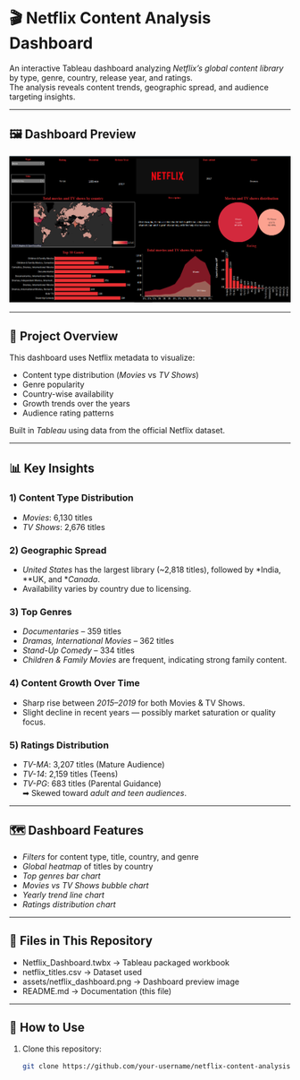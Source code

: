 # 🎬 Netflix Content Analysis Dashboard

An interactive Tableau dashboard analyzing *Netflix’s global content library* by type, genre, country, release year, and ratings.  
The analysis reveals content trends, geographic spread, and audience targeting insights.

---

## 🖼 Dashboard Preview
![Netflix Dashboard](Netflix_Dashboard.png)

---

## 📌 Project Overview
This dashboard uses Netflix metadata to visualize:
- Content type distribution (*Movies* vs *TV Shows*)
- Genre popularity
- Country-wise availability
- Growth trends over the years
- Audience rating patterns

Built in *Tableau* using data from the official Netflix dataset.

---

## 📊 Key Insights

### 1) Content Type Distribution
- *Movies*: 6,130 titles  
- *TV Shows*: 2,676 titles  

### 2) Geographic Spread
- *United States* has the largest library (~2,818 titles), followed by *India, **UK, and **Canada*.  
- Availability varies by country due to licensing.

### 3) Top Genres
- *Documentaries* – 359 titles  
- *Dramas, International Movies* – 362 titles  
- *Stand-Up Comedy* – 334 titles  
- *Children & Family Movies* are frequent, indicating strong family content.

### 4) Content Growth Over Time
- Sharp rise between *2015–2019* for both Movies & TV Shows.  
- Slight decline in recent years — possibly market saturation or quality focus.

### 5) Ratings Distribution
- *TV-MA*: 3,207 titles (Mature Audience)  
- *TV-14*: 2,159 titles (Teens)  
- *TV-PG*: 683 titles (Parental Guidance)  
➡ Skewed toward *adult and teen audiences*.

---

## 🗺 Dashboard Features
- *Filters* for content type, title, country, and genre
- *Global heatmap* of titles by country
- *Top genres bar chart*
- *Movies vs TV Shows bubble chart*
- *Yearly trend line chart*
- *Ratings distribution chart*

---

## 📂 Files in This Repository
- Netflix_Dashboard.twbx → Tableau packaged workbook  
- netflix_titles.csv → Dataset used  
- assets/netflix_dashboard.png → Dashboard preview image  
- README.md → Documentation (this file)

---

## 🚀 How to Use
1. Clone this repository:
   ```bash
   git clone https://github.com/your-username/netflix-content-analysis.git 
